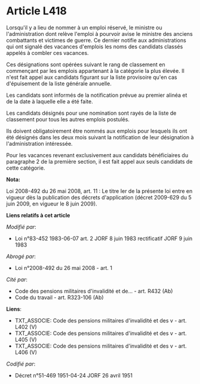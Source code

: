# Article L418

Lorsqu'il y a lieu de nommer à un emploi réservé, le ministre ou l'administration dont relève l'emploi à pourvoir avise le
ministre des anciens combattants et victimes de guerre. Ce dernier notifie aux administrations qui ont signalé des vacances
d'emplois les noms des candidats classés appelés à combler ces vacances.

Ces désignations sont opérées suivant le rang de classement en commençant par les emplois appartenant à la catégorie la plus
élevée. Il n'est fait appel aux candidats figurant sur la liste provisoire qu'en cas d'épuisement de la liste générale
annuelle.

Les candidats sont informés de la notification prévue au premier alinéa et de la date à laquelle elle a été faite.

Les candidats désignés pour une nomination sont rayés de la liste de classement pour tous les autres emplois postulés.

Ils doivent obligatoirement être nommés aux emplois pour lesquels ils ont été désignés dans les deux mois suivant la
notification de leur désignation à l'administration intéressée.

Pour les vacances revenant exclusivement aux candidats bénéficiaires du paragraphe 2 de la première section, il est fait
appel aux seuls candidats de cette catégorie.

**Nota:**

Loi 2008-492 du 26 mai 2008, art. 11 : Le titre Ier de la présente loi entre en vigueur dès la publication des décrets
d'application (décret 2009-629 du 5 juin 2009, en vigueur le 8 juin 2009).

**Liens relatifs à cet article**

_Modifié par_:

  - Loi n°83-452 1983-06-07 art. 2 JORF 8 juin 1983 rectificatif JORF 9 juin 1983

_Abrogé par_:

  - Loi n°2008-492 du 26 mai 2008 - art. 1

_Cité par_:

  - Code des pensions militaires d'invalidité et de... - art. R432 (Ab)
  - Code du travail - art. R323-106 (Ab)

**Liens**:

  - TXT_ASSOCIE: Code des pensions militaires d'invalidité et des v - art. L402 (V)
  - TXT_ASSOCIE: Code des pensions militaires d'invalidité et des v - art. L405 (V)
  - TXT_ASSOCIE: Code des pensions militaires d'invalidité et des v - art. L406 (V)

_Codifié par_:

  - Décret n°51-469 1951-04-24 JORF 26 avril 1951

